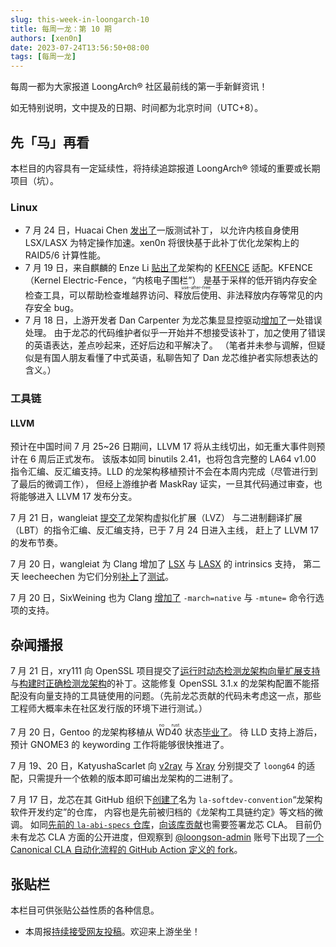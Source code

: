 ```yaml
---
slug: this-week-in-loongarch-10
title: 每周一龙：第 10 期
authors: [xen0n]
date: 2023-07-24T13:56:50+08:00
tags: [每周一龙]
---
```


每周一都为大家报道 LoongArch&reg; 社区最前线的第一手新鲜资讯！

<!-- truncate -->

如无特别说明，文中提及的日期、时间都为北京时间（UTC+8）。

## 先「马」再看

本栏目的内容具有一定延续性，将持续追踪报道 LoongArch&reg; 领域的重要或长期项目（坑）。

### Linux

* 7 月 24 日，Huacai Chen [发出了](https://lore.kernel.org/loongarch/20230722072201.2677516-1-chenhuacai@loongson.cn/)一版测试补丁，
  以允许内核自身使用 LSX/LASX 为特定操作加速。xen0n 将很快基于此补丁优化龙架构上的 RAID5/6 计算性能。
* 7 月 19 日，来自麒麟的 Enze Li [贴出了](https://lore.kernel.org/loongarch/20230719082732.2189747-1-lienze@kylinos.cn/)龙架构的
  [KFENCE](https://www.kernel.org/doc/html/latest/dev-tools/kfence.html) 适配。KFENCE（Kernel Electric-Fence，“内核电子围栏”）
  是基于采样的低开销内存安全检查工具，可以帮助检查堆越界访问、<ruby>释放后使用<rt>use-after-free</rt></ruby>、非法释放内存等常见的内存安全 bug。
* 7 月 18 日，上游开发者 Dan Carpenter 为龙芯集显显控驱动[增加了](https://lore.kernel.org/dri-devel/0da6859b-40cc-4b3e-b8b6-fed157517083@moroto.mountain/T/#u)一处错误处理。
  由于龙芯的代码维护者似乎一开始并不想接受该补丁，加之使用了错误的英语表达，差点吵起来，还好后边和平解决了。
  （笔者并未参与调解，但疑似是有国人朋友看懂了中式英语，私聊告知了 Dan 龙芯维护者实际想表达的含义。）

### 工具链

#### LLVM

预计在中国时间 7 月 25~26 日期间，LLVM 17 将从主线切出，如无重大事件则预计在 6 周后正式发布。
该版本如同 binutils 2.41，也将包含完整的 LA64 v1.00 指令汇编、反汇编支持。LLD 的龙架构移植预计不会在本周内完成（尽管进行到了最后的微调工作），
但经上游维护者 MaskRay 证实，一旦其代码通过审查，也将能够进入 LLVM 17 发布分支。

7 月 21 日，wangleiat [提交了](https://reviews.llvm.org/D155917)龙架构虚拟化扩展（LVZ）
与二进制翻译扩展（LBT）的指令汇编、反汇编支持，已于 7 月 24 日进入主线，
赶上了 LLVM 17 的发布节奏。

7 月 20 日，wangleiat 为 Clang 增加了 [LSX](https://reviews.llvm.org/D155829)
与 [LASX](https://reviews.llvm.org/D155830) 的 intrinsics 支持，
第二天 leecheechen 为它们分别[补上](https://reviews.llvm.org/D155834)了[测试](https://reviews.llvm.org/D155835)。

7 月 20 日，SixWeining 也为 Clang [增加了](https://reviews.llvm.org/D155824)
`-march=native` 与 `-mtune=` 命令行选项的支持。

## 杂闻播报

7 月 21 日，xry111 向 OpenSSL 项目提交了[运行时动态检测龙架构向量扩展支持](https://github.com/openssl/openssl/pull/21509)与[构建时正确检测龙架构](https://github.com/openssl/openssl/pull/21510)的补丁。这能修复 OpenSSL 3.1.x 的龙架构配置不能搭配没有向量支持的工具链使用的问题。（先前龙芯贡献的代码未考虑这一点，那些工程师大概率未在社区发行版的环境下进行测试。）

7 月 20 日，Gentoo 的龙架构移植从 <ruby>WD40<rt>no rust</rt></ruby> 状态[毕业了](https://github.com/gentoo/gentoo/pull/31957)。
待 LLD 支持上游后，预计 GNOME3 的 keywording 工作将能够很快推进了。

7 月 19、20 日，KatyushaScarlet 向 [v2ray](https://github.com/v2fly/v2ray-core/pull/2609)
与 [Xray](https://github.com/XTLS/Xray-core/pull/2338) 分别提交了 `loong64`
的适配，只需提升一个依赖的版本即可编出龙架构的二进制了。

7 月 17 日，龙芯在其 GitHub 组织下[创建了](https://github.com/loongson/la-softdev-convention)名为
`la-softdev-convention`“龙架构软件开发约定”的仓库，
内容也是先前被归档的《龙架构工具链约定》等文档的微调。
如同[先前的 `la-abi-specs` 仓库](https://github.com/loongson/la-abi-specs)，[向该库贡献](https://github.com/loongson/la-softdev-convention/blob/master/CONTRIBUTING.md)也需要签署龙芯 CLA。
目前仍未有龙芯 CLA 方面的公开进度，但观察到 [@loongson-admin](https://github.com/loongson-admin)
账号下出现了[一个 Canonical CLA 自动化流程的 GitHub Action 定义的 fork](https://github.com/loongson-admin/has-signed-canonical-cla)。

## 张贴栏

本栏目可供张贴公益性质的各种信息。

* 本周报[持续接受网友投稿][call-for-submissions]。欢迎来上游坐坐！

[call-for-submissions]: https://github.com/loongson-community/areweloongyet/issues/16
